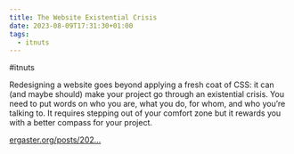 ```yaml
---
title: The Website Existential Crisis
date: 2023-08-09T17:31:30+01:00
tags:
  - itnuts
---
```

\#itnuts

Redesigning a website goes beyond applying a fresh coat of CSS: it can (and maybe should) make your project go through an existential crisis. You need to put words on who you are, what you do, for whom, and who you’re talking to. It requires stepping out of your comfort zone but it rewards you with a better compass for your project.

[ergaster.org/posts/202...](https://ergaster.org/posts/2023/07/13-website-existential-crisis/)
